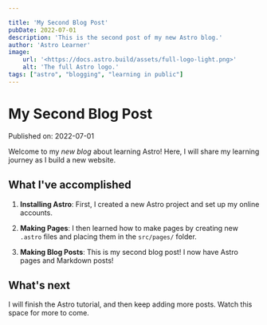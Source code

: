 ```yaml
---

title: 'My Second Blog Post'
pubDate: 2022-07-01
description: 'This is the second post of my new Astro blog.'
author: 'Astro Learner'
image:
    url: '<https://docs.astro.build/assets/full-logo-light.png>'
    alt: 'The full Astro logo.'
tags: ["astro", "blogging", "learning in public"]
---
```


# My Second Blog Post

Published on: 2022-07-01

Welcome to my _new blog_ about learning Astro! Here, I will share my learning journey as I build a new website.

## What I've accomplished

1. **Installing Astro**: First, I created a new Astro project and set up my online accounts.

2. **Making Pages**: I then learned how to make pages by creating new `.astro` files and placing them in the `src/pages/` folder.

3. **Making Blog Posts**: This is my second blog post! I now have Astro pages and Markdown posts!

## What's next

I will finish the Astro tutorial, and then keep adding more posts. Watch this space for more to come.
